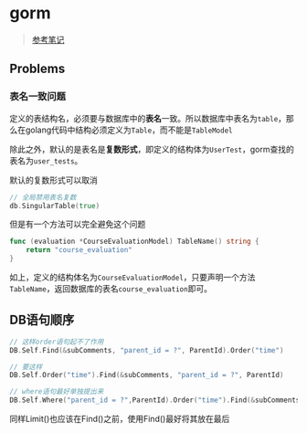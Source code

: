 # gorm

>    [参考笔记](https://www.cnblogs.com/shijingjing07/p/10315411.html)

## Problems

### 表名一致问题

定义的表结构名，必须要与数据库中的**表名**一致。所以数据库中表名为`table`，那么在golang代码中结构必须定义为`Table`，而不能是`TableModel`

除此之外，默认的是表名是**复数形式**，即定义的结构体为`UserTest`，gorm查找的表名为`user_tests`。

默认的复数形式可以取消

```go
// 全局禁用表名复数
db.SingularTable(true)
```

但是有一个方法可以完全避免这个问题

```go
func (evaluation *CourseEvaluationModel) TableName() string {
	return "course_evaluation"
}
```

如上，定义的结构体名为`CourseEvaluationModel`，只要声明一个方法`TableName`，返回数据库的表名`course_evaluation`即可。

## DB语句顺序

```go
// 这样order语句起不了作用
DB.Self.Find(&subComments, "parent_id = ?", ParentId).Order("time")

// 要这样
DB.Self.Order("time").Find(&subComments, "parent_id = ?", ParentId)

// where语句最好单独提出来
DB.Self.Where("parent_id = ?",ParentId).Order("time").Find(&subComments)
```

同样Limit()也应该在Find()之前，使用Find()最好将其放在最后